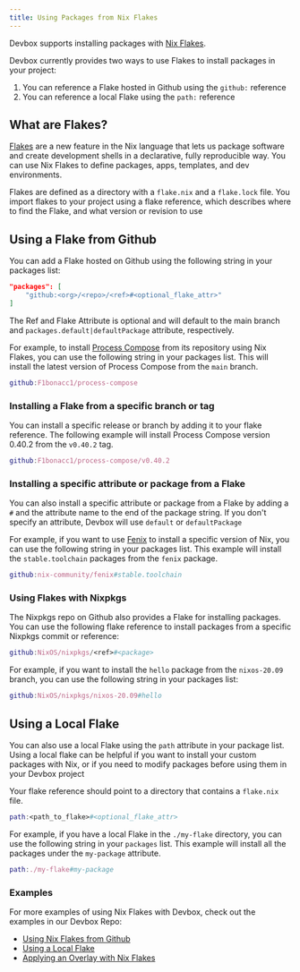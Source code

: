 ```yaml
---
title: Using Packages from Nix Flakes
---
```


Devbox supports installing packages with [Nix Flakes](https://nixos.wiki/wiki/Flakes).

Devbox currently provides two ways to use Flakes to install packages in your project: 

1. You can reference a Flake hosted in Github using the `github:` reference
2. You can reference a local Flake using the `path:` reference

## What are Flakes?

[Flakes](https://www.jetpack.io/blog/powered-by-flakes/) are a new feature in the Nix language that lets us package software and create development shells in a declarative, fully reproducible way. You can use Nix Flakes to define packages, apps, templates, and dev environments. 

Flakes are defined as a directory with a `flake.nix` and a `flake.lock` file. You import flakes to your project using a flake reference, which describes where to find the Flake, and what version or revision to use

## Using a Flake from Github

You can add a Flake hosted on Github using the following string in your packages list: 

```json
"packages": [
    "github:<org>/<repo>/<ref>#<optional_flake_attr>"
]
```

The Ref and Flake Attribute is optional and will default to the main branch and `packages.default|defaultPackage` attribute, respectively.

For example, to install [Process Compose](https://github.com/F1bonacc1/process-compose) from its repository using Nix Flakes, you can use the following string in your packages list. This will install the latest version of Process Compose from the `main` branch.

```nix
github:F1bonacc1/process-compose
```

### Installing a Flake from a specific branch or tag

You can install a specific release or branch by adding it to your flake reference. The following example will install Process Compose version 0.40.2 from the `v0.40.2` tag.

```nix
github:F1bonacc1/process-compose/v0.40.2
```

### Installing a specific attribute or package from a Flake

You can also install a specific attribute or package from a Flake by adding a `#` and the attribute name to the end of the package string. If you don't specify an attribute, Devbox will use `default` or `defaultPackage`

For example, if you want to use [Fenix](https://github.com/nix-community/fenix) to install a specific version of Nix, you can use the following string in your packages list. This example will install the `stable.toolchain` packages from the `fenix` package.

```nix
github:nix-community/fenix#stable.toolchain
```

### Using Flakes with Nixpkgs

The Nixpkgs repo on Github also provides a Flake for installing packages. You can use the following flake reference to install packages from a specific Nixpkgs commit or reference:

```nix
github:NixOS/nixpkgs/<ref>#<package>
```

For example, if you want to install the `hello` package from the `nixos-20.09` branch, you can use the following string in your packages list:

```nix
github:NixOS/nixpkgs/nixos-20.09#hello
```

## Using a Local Flake

You can also use a local Flake using the `path` attribute in your package list. Using a local flake can be helpful if you want to install your custom packages with Nix, or if you need to modify packages before using them in your Devbox project

Your flake reference should point to a directory that contains a `flake.nix` file.

```nix
path:<path_to_flake>#<optional_flake_attr>
```

For example, if you have a local Flake in the `./my-flake` directory, you can use the following string in your `packages` list. This example will install all the packages under the `my-package` attribute.

```nix
path:./my-flake#my-package
```

### Examples

For more examples of using Nix Flakes with Devbox, check out the examples in our Devbox Repo:

- [Using Nix Flakes from Github](https://github.com/jetpack-io/devbox/tree/main/examples/flakes/remote)
- [Using a Local Flake](https://github.com/jetpack-io/devbox/tree/main/examples/flakes/php)
- [Applying an Overlay with Nix Flakes](https://github.com/jetpack-io/devbox/tree/main/examples/flakes/overlay)
